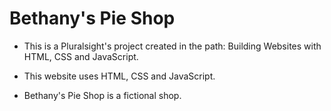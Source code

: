 # Bethany's Pie Shop

- This is a Pluralsight's project created in the path: Building Websites with HTML, CSS and JavaScript.

- This website uses HTML, CSS and JavaScript.

- Bethany's Pie Shop is a fictional shop.